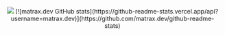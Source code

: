 <p align="center">
  <img src="https://github-readme-stats.vercel.app/api/wakatime?username=matrax.dev&theme=tokyonight&hide_border=true&date_format=%5BY%20%5DM%20h"/>
  [![matrax.dev GitHub stats](https://github-readme-stats.vercel.app/api?username=matrax.dev)](https://github.com/matrax.dev/github-readme-stats)
</p>

